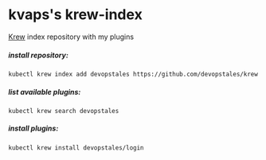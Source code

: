 # kvaps's krew-index


[Krew] index repository with my plugins

[Krew]: https://github.com/devopstales/krew

##### install repository:

    kubectl krew index add devopstales https://github.com/devopstales/krew

##### list available plugins:

    kubectl krew search devopstales

##### install plugins:

    kubectl krew install devopstales/login
